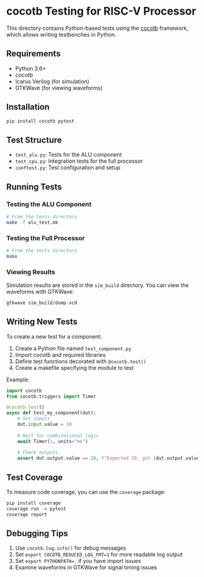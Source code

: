 # cocotb Testing for RISC-V Processor

This directory contains Python-based tests using the [cocotb](https://www.cocotb.org/) framework, which allows writing testbenches in Python.

## Requirements

- Python 3.6+
- cocotb
- Icarus Verilog (for simulation)
- GTKWave (for viewing waveforms)

## Installation

```bash
pip install cocotb pytest
```

## Test Structure

- `test_alu.py`: Tests for the ALU component
- `test_cpu.py`: Integration tests for the full processor
- `conftest.py`: Test configuration and setup

## Running Tests

### Testing the ALU Component

```bash
# From the tests directory
make -f alu_test.mk
```

### Testing the Full Processor

```bash
# From the tests directory
make
```

### Viewing Results

Simulation results are stored in the `sim_build` directory. You can view the waveforms with GTKWave:

```bash
gtkwave sim_build/dump.vcd
```

## Writing New Tests

To create a new test for a component:

1. Create a Python file named `test_component.py`
2. Import cocotb and required libraries
3. Define test functions decorated with `@cocotb.test()`
4. Create a makefile specifying the module to test

Example:

```python
import cocotb
from cocotb.triggers import Timer

@cocotb.test()
async def test_my_component(dut):
    # Set inputs
    dut.input.value = 10
    
    # Wait for combinational logic
    await Timer(1, units="ns")
    
    # Check outputs
    assert dut.output.value == 20, f"Expected 20, got {dut.output.value}"
```

## Test Coverage

To measure code coverage, you can use the `coverage` package:

```bash
pip install coverage
coverage run -m pytest
coverage report
```

## Debugging Tips

1. Use `cocotb.log.info()` for debug messages
2. Set `export COCOTB_REDUCED_LOG_FMT=1` for more readable log output
3. Set `export PYTHONPATH=.` if you have import issues
4. Examine waveforms in GTKWave for signal timing issues

